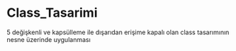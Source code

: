 # Class_Tasarimi
 5 değişkenli ve kapsülleme ile dışarıdan erişime kapalı olan class tasarımının nesne üzerinde uygulanması
